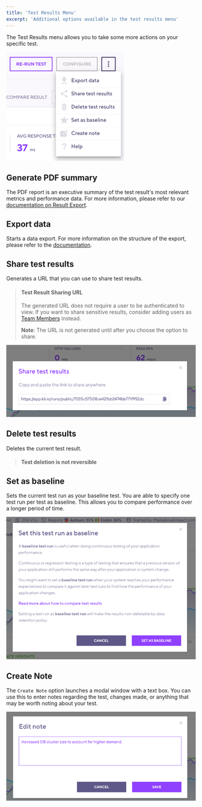 ```yaml
---
title: 'Test Results Menu'
excerpt: 'Additional options available in the test results menu'
---
```


The Test Results menu allows you to take some more actions on your specific test.

![Test Results Menu](./images/08-Test-Results-Menu/test-results-menu.png)

## Generate PDF summary

The PDF report is an executive summary of the test result's most relevant metrics and performance data. For more information, please refer to our [documentation on Result Export](/cloud/analyzing-results/result-export#generate-pdf-report).

## Export data

Starts a data export. For more information on the structure of the export, please refer to the [documentation](/cloud/analyzing-results/result-export#export-as-csv).

## Share test results

Generates a URL that you can use to share test results.

<Blockquote mod="warning">

#### Test Result Sharing URL

The generated URL does not require a user to be authenticated to view. If you want to share sensitive results, consider adding users as [Team Members](/cloud/project-and-team-management/team-members) instead.

**Note**: The URL is not generated until after you choose the option to share.

</Blockquote>

![Test Sharing](./images/08-Test-Results-Menu/test-share.png)

## Delete test results

Deletes the current test result.

<Blockquote mod="warning">

#### Test deletion is not reversible

</Blockquote>

## Set as baseline

Sets the current test run as your baseline test. You are able to specify one test run per test as baseline. This allows you to compare performance over a longer period of time.

![Set Baseline](./images/08-Test-Results-Menu/set-baseline.png)

## Create Note

The `Create Note` option launches a modal window with a text box. You can use this to enter notes regarding the test, changes made, or anything that may be worth noting about your test.

![Test Note](./images/08-Test-Results-Menu/test-note.png)
